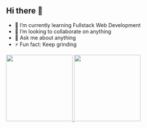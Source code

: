 ## Hi there 👋

- 🌱 I’m currently learning Fullstack Web Development
- 👯 I’m looking to collaborate on anything
- 💬 Ask me about anything
- ⚡ Fun fact: Keep grinding

<p align="left">
<a href="https://github.com/RezkySaputraa">
  <img height="180em" src="https://github-readme-stats-eight-theta.vercel.app/api?username=penuliscode&show_icons=true&theme=algolia&include_all_commits=true&count_private=true"/>
  <img height="180em" src="https://github-readme-stats-eight-theta.vercel.app/api/top-langs/?username=RezkySaputraa&layout=compact&theme=algolia"/>
</a>
</p>
